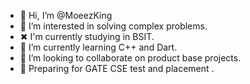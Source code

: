 - 👋 Hi, I’m @MoeezKing
- 👀 I’m interested in solving complex problems.
- ✖  I'm currently studying in BSIT. 
- 🌱 I’m currently learning C++ and Dart.
- 💞️ I’m looking to collaborate on product base projects.
- 🎢 Preparing for GATE CSE test and placement .

<!---
MoeezKing/MoeezKing is a ✨ special ✨ repository because its `README.md` (this file) appears on your GitHub profile.
You can click the Preview link to take a look at your changes.
--->

